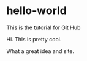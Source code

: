# hello-world
This is the tutorial for Git Hub

Hi.  This is pretty cool.   

What a great idea and site. 


